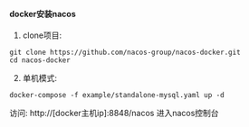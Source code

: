 #### docker安装nacos

1. clone项目:

```
git clone https://github.com/nacos-group/nacos-docker.git
cd nacos-docker
```

2. 单机模式:
```
docker-compose -f example/standalone-mysql.yaml up -d
```

访问: http://[docker主机ip]:8848/nacos 进入nacos控制台